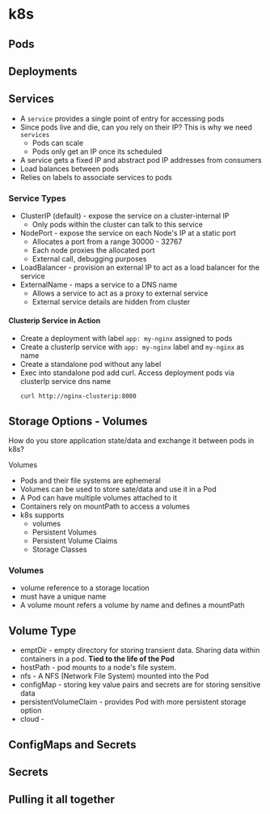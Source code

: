 # k8s

## Pods


## Deployments


## Services

* A `service` provides a single point of entry for accessing pods
* Since pods live and die, can you rely on their IP? This is why we need `services`
  * Pods can scale
  * Pods only get an IP once its scheduled
* A service gets a fixed IP and abstract pod IP addresses from consumers
* Load balances between pods
* Relies on labels to associate services to pods


### Service Types

* ClusterIP (default) - expose the service on a cluster-internal IP
    * Only pods within the cluster can talk to this service
* NodePort - expose the service on each Node's IP at a static port
    * Allocates a port from a range 30000 - 32767
    * Each node proxies the allocated port
    * External call, debugging purposes
* LoadBalancer - provision an external IP to act as a load balancer for the service
* ExternalName - maps a service to a DNS name
    * Allows a service to act as a proxy to external service
    * External service details are hidden from cluster

#### Clusterip Service in Action

* Create a deployment with label `app: my-nginx` assigned to pods
* Create a clusterIp service with `app: my-nginx` label and `my-nginx` as name
* Create a standalone pod without any label
* Exec into standalone pod add curl. Access deployment pods via clusterIp service dns name
    ```
    curl http://nginx-clusterip:8080
    ```

## Storage Options - Volumes

How do you store application state/data and exchange it between pods in k8s?

Volumes

* Pods and their file systems are ephemeral
* Volumes can be used to store sate/data and use it in a Pod
* A Pod can have multiple volumes attached to it
* Containers rely on mountPath to access a volumes
* k8s supports
    * volumes
    * Persistent Volumes
    * Persistent Volume Claims
    * Storage Classes

### Volumes

* volume reference to a storage location
* must have a unique name
* A volume mount refers a volume by name and defines a mountPath

## Volume Type

* emptDir - empty directory for storing transient data. Sharing data within containers in a pod. **Tied to the life of the Pod**
* hostPath - pod mounts to a node's file system.
* nfs - A NFS (Network File System) mounted into the Pod
* configMap - storing key value pairs and secrets are for storing sensitive data
* persistentVolumeClaim - provides Pod with more persistent storage option
* cloud - 

## ConfigMaps and Secrets


## Secrets


## Pulling it all together

